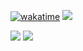 
[![wakatime](https://wakatime.com/badge/user/ddad2840-c8ce-4174-b584-e390bdb7f01d.svg)](https://wakatime.com/@mattsears18)
![](https://komarev.com/ghpvc/?username=mattsears18&color=green)


[![](https://github-readme-stats.vercel.app/api?username=mattsears18&count_private=true&show_icons=true)](https://wakatime.com/@mattsears18)
[![](https://github-readme-stats.vercel.app/api/wakatime?username=mattsears18&layout=compact&langs_count=20&custom_title=Top%20Languages)](https://wakatime.com/@mattsears18)
